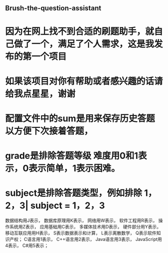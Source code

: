 ## Brush-the-question-assistant
# 因为在网上找不到合适的刷题助手，就自己做了一个，满足了个人需求，这是我发布的第一个项目

# 如果该项目对你有帮助或者感兴趣的话请给我点星星，谢谢

# 配置文件中的sum是用来保存历史答题以方便下次接着答题，

# grade是排除答题等级  难度用0和1表示，0表示简单，1表示困难。

# subject是排除答题类型，例如排除 1，2，3|  subject = 1，2，3
 数据结构用J表示，
 数据库原理用K表示，
 网络用W表示，
 软件工程用R表示，
 操作系统用Z表示，
 应用基础用C表示，
 多媒体技术用D表示，
 硬件部分用Y表示，
 移动互联应用用H表示，
 S表示数据表示和计算，
 L表示离散数学，
 Q表示软件知识产权；
 C语言用1表示，
 C++语言用2表示，
 Java语言用3表示，
 JavaScript用4表示，
 C#用5表示；
